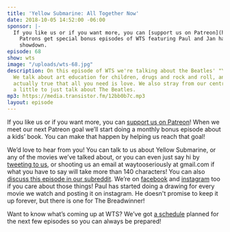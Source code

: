 ```yaml
---
title: 'Yellow Submarine: All Together Now'
date: 2018-10-05 14:52:00 -06:00
sponsor: |-
  If you like us or if you want more, you can [support us on Patreon](https://www.patreon.com/clockworkscast)!
    Patrons get special bonus episodes of WTS featuring Paul and Jan having a trivia
    showdown.
episode: 68
show: wts
image: "/uploads/wts-68.jpg"
description: On this episode of WTS we're talking about the Beatles' "Yellow Submarine."
  We talk about art education for children, drugs and rock and roll, and whether it's
  actually true that all you need is love. We also stray from our central premise
  a little to just talk about The Beatles.
mp3: https://media.transistor.fm/12bb0b7c.mp3
layout: episode
---
```


If you like us or if you want more, you can [support us on Patreon](https://www.patreon.com/clockworkscast)! When we meet our next Patreon goal we’ll start doing a monthly bonus episode about a kids’ book. You can make that happen by helping us reach that goal!

We’d love to hear from you! You can talk to us about Yellow Submarine, or any of the movies we’ve talked about, or you can even just say hi by [tweeting to us](http://www.twitter.com/wtscast), or shooting us an email at waytooseriously at gmail.com if what you have to say will take more than 140 characters! You can also [discuss this episode in our subreddit](https://www.reddit.com/r/Goodstuff_fm/). We’re on [facebook](http://facebook.com/clockworkscast) and [instagram](https://www.instagram.com/clockworkscast) too if you care about those things! Paul has started doing a drawing for every movie we watch and posting it on instagram. He doesn't promise to keep it up forever, but there is one for The Breadwinner!

Want to know what’s coming up at WTS? We’ve got [a schedule](https://docs.google.com/document/d/1f6fvTgbzQOCUD_potL6mWClmSC3D2cOBgKz36OwSC68) planned for the next few episodes so you can always be prepared!
